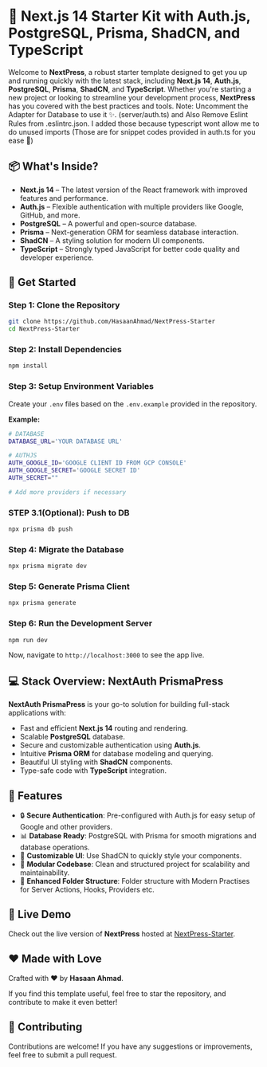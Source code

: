 # 🚀 Next.js 14 Starter Kit with Auth.js, PostgreSQL, Prisma, ShadCN, and TypeScript

Welcome to **NextPress**, a robust starter template designed to get you up and running quickly with the latest stack, including **Next.js 14**, **Auth.js**, **PostgreSQL**, **Prisma**, **ShadCN**, and **TypeScript**. Whether you're starting a new project or looking to streamline your development process, **NextPress** has you covered with the best practices and tools. 
Note: Uncomment the Adapter for Database to use it ✨. (server/auth.ts) and Also Remove Eslint Rules from .eslintrc.json. I added those because typescript wont allow me to do unused imports (Those are for snippet codes provided in auth.ts for you ease 🥹)

## 📦 What's Inside?

- **Next.js 14** – The latest version of the React framework with improved features and performance.
- **Auth.js** – Flexible authentication with multiple providers like Google, GitHub, and more.
- **PostgreSQL** – A powerful and open-source database.
- **Prisma** – Next-generation ORM for seamless database interaction.
- **ShadCN** – A styling solution for modern UI components.
- **TypeScript** – Strongly typed JavaScript for better code quality and developer experience.

## 🚀 Get Started

### Step 1: Clone the Repository

```bash
git clone https://github.com/HasaanAhmad/NextPress-Starter
cd NextPress-Starter
```

### Step 2: Install Dependencies

```bash
npm install
```

### Step 3: Setup Environment Variables

Create your `.env` files based on the `.env.example` provided in the repository.

**Example:**

```bash
# DATABASE
DATABASE_URL='YOUR DATABASE URL'

# AUTHJS
AUTH_GOOGLE_ID='GOOGLE CLIENT ID FROM GCP CONSOLE'
AUTH_GOOGLE_SECRET='GOOGLE SECRET ID'
AUTH_SECRET=""

# Add more providers if necessary
```

### STEP 3.1(Optional): Push to DB
```bash
npx prisma db push
```

### Step 4: Migrate the Database

```bash
npx prisma migrate dev
```

### Step 5: Generate Prisma Client

```bash
npx prisma generate
```



### Step 6: Run the Development Server

```bash
npm run dev
```

Now, navigate to `http://localhost:3000` to see the app live.

## 💻 Stack Overview: **NextAuth PrismaPress**

**NextAuth PrismaPress** is your go-to solution for building full-stack applications with:

- Fast and efficient **Next.js 14** routing and rendering.
- Scalable **PostgreSQL** database.
- Secure and customizable authentication using **Auth.js**.
- Intuitive **Prisma ORM** for database modeling and querying.
- Beautiful UI styling with **ShadCN** components.
- Type-safe code with **TypeScript** integration.

## 🌟 Features

- 🔒 **Secure Authentication**: Pre-configured with Auth.js for easy setup of Google and other providers.
- 📊 **Database Ready**: PostgreSQL with Prisma for smooth migrations and database operations.
- 💅 **Customizable UI**: Use ShadCN to quickly style your components.
- 🧩 **Modular Codebase**: Clean and structured project for scalability and maintainability.
- 🚀 **Enhanced Folder Structure**: Folder structure with Modern Practises for Server Actions, Hooks, Providers etc.

## 🎨 Live Demo

Check out the live version of **NextPress** hosted at [NextPress-Starter](https://nextpress-starter.vercel.app).

## ❤️ Made with Love

Crafted with ❤️ by **Hasaan Ahmad**.

If you find this template useful, feel free to star the repository, and contribute to make it even better!

## 🤝 Contributing

Contributions are welcome! If you have any suggestions or improvements, feel free to submit a pull request.